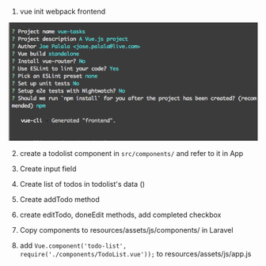 1. vue init webpack frontend

![vuecli prompts](vueinit.png)

2. create a todolist component in `src/components/` and refer to it in App

3. Create input field

4. Create list of todos in todolist's data ()  

5. Create addTodo method

6. create editTodo,  doneEdit methods,  add completed checkbox

7. Copy components to resources/assets/js/components/ in Laravel

8. add `Vue.component('todo-list', require('./components/TodoList.vue'));` to resources/assets/js/app.js

